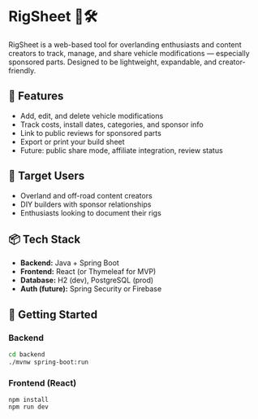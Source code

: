 # RigSheet 🚙🛠️

RigSheet is a web-based tool for overlanding enthusiasts and content creators to track, manage, and share vehicle modifications — especially sponsored parts. Designed to be lightweight, expandable, and creator-friendly.

## 🔧 Features

- Add, edit, and delete vehicle modifications
- Track costs, install dates, categories, and sponsor info
- Link to public reviews for sponsored parts
- Export or print your build sheet
- Future: public share mode, affiliate integration, review status

## 🎯 Target Users

- Overland and off-road content creators
- DIY builders with sponsor relationships
- Enthusiasts looking to document their rigs

## 📦 Tech Stack

- **Backend:** Java + Spring Boot
- **Frontend:** React (or Thymeleaf for MVP)
- **Database:** H2 (dev), PostgreSQL (prod)
- **Auth (future):** Spring Security or Firebase

## 🚀 Getting Started

### Backend

```bash
cd backend
./mvnw spring-boot:run
```
### Frontend (React)

```cd frontend
npm install
npm run dev
```
